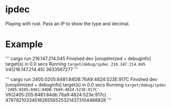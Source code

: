 # ipdec

Playing with rust.  Pass an IP to show the type and decimal.

# Example

'''
cargo run 216.147.214.045
    Finished dev [unoptimized + debuginfo] target(s) in 0.0 secs
     Running `target/debug/ipdec 216.147.214.045`
V4(216.147.214.45) 3633567277
'''

'''
cargo run 2405:0205:8481:84DB:76A9:4824:523E:917C
    Finished dev [unoptimized + debuginfo] target(s) in 0.0 secs
     Running `target/debug/ipdec '2405:0205:8481:84DB:76A9:4824:523E:917C'`
V6(2405:205:8481:84db:76a9:4824:523e:917c) 47878210334518265565253214373104488828
'''